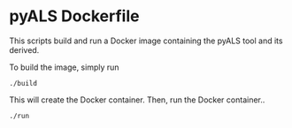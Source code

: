 # pyALS Dockerfile

This scripts build and run a Docker image containing the pyALS tool and its derived.

To build the image, simply run
```
./build
```
This will create the Docker container. Then, run the Docker container..

```
./run
```

 
